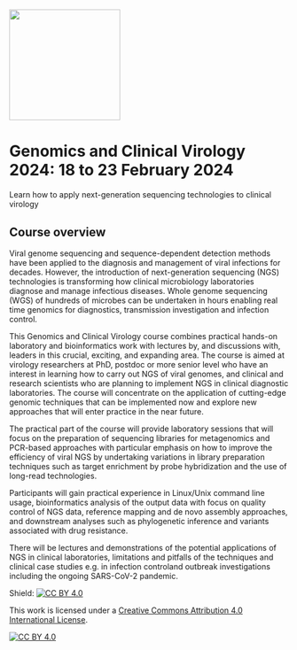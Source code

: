 # <img src="https://coursesandconferences.wellcomeconnectingscience.org/wp-content/themes/wcc_courses_and_conferences/dist/assets/svg/logo.svg" width="200" height="200">

# Genomics and Clinical Virology 2024: 18 to 23 February 2024

Learn how to apply next-generation sequencing technologies to clinical virology

## Course overview

Viral genome sequencing and sequence-dependent detection methods have been applied to the diagnosis and management of viral infections for decades. However, the introduction of next-generation sequencing (NGS) technologies is transforming how clinical microbiology laboratories diagnose and manage infectious diseases. Whole genome sequencing (WGS) of hundreds of microbes can be undertaken in hours enabling real time genomics for diagnostics, transmission investigation and infection control.

This Genomics and Clinical Virology course combines practical hands-on laboratory and bioinformatics work with lectures by, and discussions with, leaders in this crucial, exciting, and expanding area. The course is aimed at virology researchers at PhD, postdoc or more senior level who have an interest in learning how to carry out NGS of viral genomes, and clinical and research scientists who are planning to implement NGS in clinical diagnostic laboratories. The course will concentrate on the application of cutting-edge genomic techniques that can be implemented now and explore new approaches that will enter practice in the near future.

The practical part of the course will provide laboratory sessions that will focus on the preparation of sequencing libraries for metagenomics and PCR-based approaches with particular emphasis on how to improve the efficiency of viral NGS by undertaking variations in library preparation techniques such as target enrichment by probe hybridization and the use of long-read technologies.

Participants will gain practical experience in Linux/Unix command line usage, bioinformatics analysis of the output data with focus on quality control of NGS data, reference mapping and de novo assembly approaches, and downstream analyses such as phylogenetic inference and variants associated with drug resistance.

There will be lectures and demonstrations of the potential applications of NGS in clinical laboratories, limitations and pitfalls of the techniques and clinical case studies e.g. in infection control ​​and outbreak investigations including the ongoing SARS-CoV-2 pandemic.

Shield: [![CC BY 4.0][cc-by-shield]][cc-by]

This work is licensed under a
[Creative Commons Attribution 4.0 International License][cc-by].

[![CC BY 4.0][cc-by-image]][cc-by]

[cc-by]: http://creativecommons.org/licenses/by/4.0/
[cc-by-image]: https://i.creativecommons.org/l/by/4.0/88x31.png
[cc-by-shield]: https://img.shields.io/badge/License-CC%20BY%204.0-lightgrey.svg
